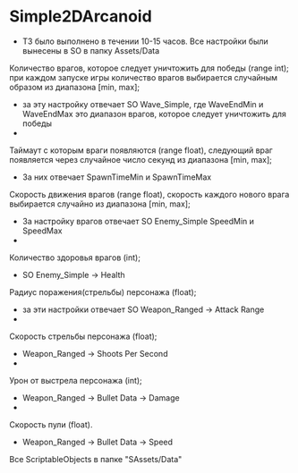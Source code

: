 # Simple2DArcanoid
 * ТЗ было выполнено в течении 10-15 часов. Все настройки были вынесены в SO в папку Assets/Data
 
Количество врагов, которое следует уничтожить для победы (range int); при каждом запуске игры количество врагов выбирается случайным образом из диапазона [min, max];
- за эту настройку отвечает SO Wave_Simple, где WaveEndMin и WaveEndMax это диапазон врагов, которое следует уничтожить для победы
- 
Таймаут с которым враги появляются (range float), следующий враг появляется через случайное число секунд из диапазона [min, max];
- За них отвечает SpawnTimeMin и SpawnTimeMax

  
Скорость движения врагов (range float), скорость каждого нового врага выбирается случайно из диапазона [min, max];
- За настройку врагов отвечает SO Enemy_Simple SpeedMin и SpeedMax
- 
Количество здоровья врагов (int);
- SO Enemy_Simple -> Health

  
Радиус поражения(стрельбы) персонажа (float);
- за эти настройки отвечает SO Weapon_Ranged -> Attack Range
- 
Скорость стрельбы персонажа (float);
- Weapon_Ranged -> Shoots Per Second
- 
Урон от выстрела персонажа (int);
- Weapon_Ranged -> Bullet Data -> Damage
- 
Скорость пули (float).
- Weapon_Ranged -> Bullet Data -> Speed


Все ScriptableObjects в папке "SAssets/Data"
